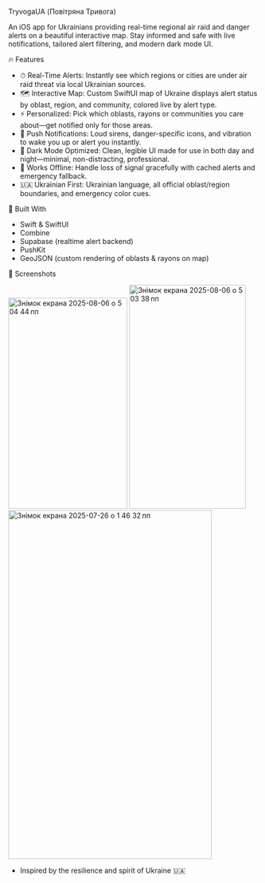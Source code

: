 TryvogaUA (Повітряна Тривога)

An iOS app for Ukrainians providing real-time regional air raid and danger alerts on a beautiful interactive map. Stay informed and safe with live notifications, tailored alert filtering, and modern dark mode UI.



🔥 Features

  - ⏱ Real-Time Alerts: Instantly see which regions or cities are under air raid threat via local Ukrainian sources.
  - 🗺 Interactive Map: Custom SwiftUI map of Ukraine displays alert status by oblast, region, and community, colored live by alert type.
  - ⚡ Personalized: Pick which oblasts, rayons or communities you care about—get notified only for those areas.
  - 🔔 Push Notifications: Loud sirens, danger-specific icons, and vibration to wake you up or alert you instantly.
  - 🌚 Dark Mode Optimized: Clean, legible UI made for use in both day and night—minimal, non-distracting, professional.
  - 📶 Works Offline: Handle loss of signal gracefully with cached alerts and emergency fallback.
  - 🇺🇦 Ukrainian First: Ukrainian language, all official oblast/region boundaries, and emergency color cues.



🔧 Built With

  - Swift & SwiftUI
  - Combine
  - Supabase (realtime alert backend)
  - PushKit
  - GeoJSON (custom rendering of oblasts & rayons on map)

    

📱 Screenshots

<img width="239" height="423" alt="Знімок екрана 2025-08-06 о 5 04 44 пп" src="https://github.com/user-attachments/assets/f71fdebc-cf1b-45e8-b819-620c0c08e653" />

<img width="234" height="449" alt="Знімок екрана 2025-08-06 о 5 03 38 пп" src="https://github.com/user-attachments/assets/6d082891-baef-41c8-83a9-1c35f1301a02" />


<img width="409" height="700" alt="Знімок екрана 2025-07-26 о 1 46 32 пп" src="https://github.com/user-attachments/assets/b7707477-2007-4a69-8cce-d73f5e2f5e6c" />

 








  - Inspired by the resilience and spirit of Ukraine 🇺🇦

